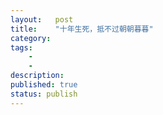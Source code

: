 ```yaml
---
layout:   post
title:    "十年生死，抵不过朝朝暮暮"
category:  
tags:     
    -  
    -   
description: 
published: true
status: publish
---
```

 
 
